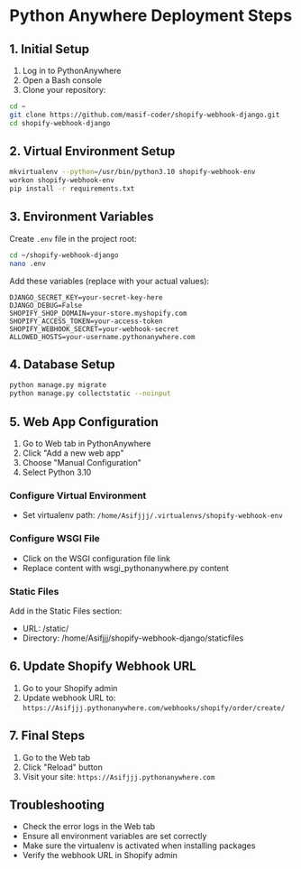 # Python Anywhere Deployment Steps

## 1. Initial Setup
1. Log in to PythonAnywhere
2. Open a Bash console
3. Clone your repository:
```bash
cd ~
git clone https://github.com/masif-coder/shopify-webhook-django.git
cd shopify-webhook-django
```

## 2. Virtual Environment Setup
```bash
mkvirtualenv --python=/usr/bin/python3.10 shopify-webhook-env
workon shopify-webhook-env
pip install -r requirements.txt
```

## 3. Environment Variables
Create `.env` file in the project root:
```bash
cd ~/shopify-webhook-django
nano .env
```

Add these variables (replace with your actual values):
```
DJANGO_SECRET_KEY=your-secret-key-here
DJANGO_DEBUG=False
SHOPIFY_SHOP_DOMAIN=your-store.myshopify.com
SHOPIFY_ACCESS_TOKEN=your-access-token
SHOPIFY_WEBHOOK_SECRET=your-webhook-secret
ALLOWED_HOSTS=your-username.pythonanywhere.com
```

## 4. Database Setup
```bash
python manage.py migrate
python manage.py collectstatic --noinput
```

## 5. Web App Configuration
1. Go to Web tab in PythonAnywhere
2. Click "Add a new web app"
3. Choose "Manual Configuration"
4. Select Python 3.10

### Configure Virtual Environment
- Set virtualenv path: `/home/Asifjjj/.virtualenvs/shopify-webhook-env`

### Configure WSGI File
- Click on the WSGI configuration file link
- Replace content with wsgi_pythonanywhere.py content

### Static Files
Add in the Static Files section:
- URL: /static/
- Directory: /home/Asifjjj/shopify-webhook-django/staticfiles

## 6. Update Shopify Webhook URL
1. Go to your Shopify admin
2. Update webhook URL to: `https://Asifjjj.pythonanywhere.com/webhooks/shopify/order/create/`

## 7. Final Steps
1. Go to the Web tab
2. Click "Reload" button
3. Visit your site: `https://Asifjjj.pythonanywhere.com`

## Troubleshooting
- Check the error logs in the Web tab
- Ensure all environment variables are set correctly
- Make sure the virtualenv is activated when installing packages
- Verify the webhook URL in Shopify admin
